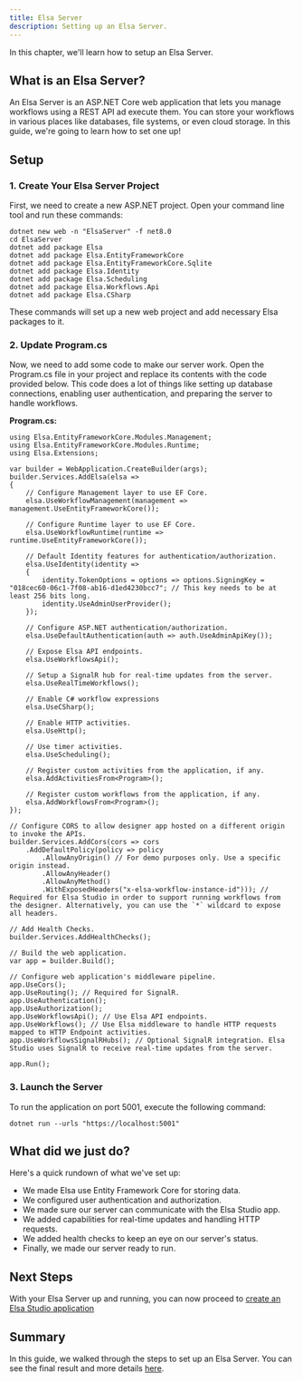 ```yaml
---
title: Elsa Server
description: Setting up an Elsa Server.
---
```


In this chapter, we'll learn how to setup an Elsa Server.

## What is an Elsa Server?

An Elsa Server is an ASP.NET Core web application that lets you manage workflows using a REST API ad execute them. 
You can store your workflows in various places like databases, file systems, or even cloud storage. In this guide, we're going to learn how to set one up! 

## Setup

### 1. Create Your Elsa Server Project

First, we need to create a new ASP.NET project. Open your command line tool and run these commands:

```shell
dotnet new web -n "ElsaServer" -f net8.0
cd ElsaServer
dotnet add package Elsa
dotnet add package Elsa.EntityFrameworkCore
dotnet add package Elsa.EntityFrameworkCore.Sqlite
dotnet add package Elsa.Identity
dotnet add package Elsa.Scheduling
dotnet add package Elsa.Workflows.Api
dotnet add package Elsa.CSharp
```

These commands will set up a new web project and add necessary Elsa packages to it.

### 2. Update Program.cs

Now, we need to add some code to make our server work.
Open the Program.cs file in your project and replace its contents with the code provided below.
This code does a lot of things like setting up database connections, enabling user authentication, and preparing the server to handle workflows.

**Program.cs:**

```clike
using Elsa.EntityFrameworkCore.Modules.Management;
using Elsa.EntityFrameworkCore.Modules.Runtime;
using Elsa.Extensions;

var builder = WebApplication.CreateBuilder(args);
builder.Services.AddElsa(elsa =>
{
    // Configure Management layer to use EF Core.
    elsa.UseWorkflowManagement(management => management.UseEntityFrameworkCore());

    // Configure Runtime layer to use EF Core.
    elsa.UseWorkflowRuntime(runtime => runtime.UseEntityFrameworkCore());
    
    // Default Identity features for authentication/authorization.
    elsa.UseIdentity(identity =>
    {
        identity.TokenOptions = options => options.SigningKey = "018cec60-06c1-7f08-ab16-d1ed4230bcc7"; // This key needs to be at least 256 bits long.
        identity.UseAdminUserProvider();
    });
    
    // Configure ASP.NET authentication/authorization.
    elsa.UseDefaultAuthentication(auth => auth.UseAdminApiKey());
    
    // Expose Elsa API endpoints.
    elsa.UseWorkflowsApi();
    
    // Setup a SignalR hub for real-time updates from the server.
    elsa.UseRealTimeWorkflows();
    
    // Enable C# workflow expressions
    elsa.UseCSharp();
    
    // Enable HTTP activities.
    elsa.UseHttp();
    
    // Use timer activities.
    elsa.UseScheduling();
    
    // Register custom activities from the application, if any.
    elsa.AddActivitiesFrom<Program>();
    
    // Register custom workflows from the application, if any.
    elsa.AddWorkflowsFrom<Program>();
});

// Configure CORS to allow designer app hosted on a different origin to invoke the APIs.
builder.Services.AddCors(cors => cors
    .AddDefaultPolicy(policy => policy
        .AllowAnyOrigin() // For demo purposes only. Use a specific origin instead.
        .AllowAnyHeader()
        .AllowAnyMethod()
        .WithExposedHeaders("x-elsa-workflow-instance-id"))); // Required for Elsa Studio in order to support running workflows from the designer. Alternatively, you can use the `*` wildcard to expose all headers.

// Add Health Checks.
builder.Services.AddHealthChecks();

// Build the web application.
var app = builder.Build();

// Configure web application's middleware pipeline.
app.UseCors();
app.UseRouting(); // Required for SignalR.
app.UseAuthentication();
app.UseAuthorization();
app.UseWorkflowsApi(); // Use Elsa API endpoints.
app.UseWorkflows(); // Use Elsa middleware to handle HTTP requests mapped to HTTP Endpoint activities.
app.UseWorkflowsSignalRHubs(); // Optional SignalR integration. Elsa Studio uses SignalR to receive real-time updates from the server. 

app.Run();
```

### 3. Launch the Server

To run the application on port 5001, execute the following command:

```shell
dotnet run --urls "https://localhost:5001"
```

## What did we just do?

Here's a quick rundown of what we've set up:

- We made Elsa use Entity Framework Core for storing data.
- We configured user authentication and authorization.
- We made sure our server can communicate with the Elsa Studio app.
- We added capabilities for real-time updates and handling HTTP requests.
- We added health checks to keep an eye on our server's status.
- Finally, we made our server ready to run.

## Next Steps

With your Elsa Server up and running, you can now proceed to [create an Elsa Studio application](./elsa-studio-blazorwasm)

## Summary

In this guide, we walked through the steps to set up an Elsa Server. You can see the final result and more details [here](https://github.com/elsa-workflows/elsa-guides/tree/main/src/src/guides/workflow-client-app/ElsaServer).
